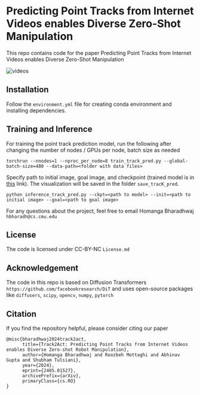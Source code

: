 
# Predicting Point Tracks from Internet Videos enables Diverse Zero-Shot Manipulation

This repo contains code for the paper Predicting Point Tracks from Internet Videos enables Diverse Zero-Shot Manipulation

![videos](./static/glimpse.gif)


## Installation

Follow the `environment.yml` file for creating conda environment and installing dependencies. 

## Training and Inference

For training the point track prediction model, run the following after changing the number of nodes / GPUs per node, batch size as needed 

```
torchrun --nnodes=1 --nproc_per_node=8 train_track_pred.py --global-batch-size=480 --data-path=<folder with data files>
```


Specify path to initial image, goal image, and checkpoint (trained model is in [this](https://drive.google.com/drive/folders/1UMe7ojGWcs6IiALp3K-9YpcfHV0PWcKv?usp=sharing) link). The visualization will be saved in the folder `save_tracK_pred`. 


```
python inference_track_pred.py --ckpt=<path to model> --init=<path to initial image> --goal=<path to goal image>
```

For any questions about the project, feel free to email Homanga Bharadhwaj `hbharadh@cs.cmu.edu`


## License

The code is licensed under CC-BY-NC `License.md`

## Acknowledgement

The code in this repo is based on Diffusion Transformers `https://github.com/facebookresearch/DiT` and uses open-source packages like `diffusers`, `scipy`, `opencv`, `numpy`, `pytorch`


## Citation

If you find the repository helpful, please consider citing our paper

```
@misc{bharadhwaj2024track2act,
      title={Track2Act: Predicting Point Tracks from Internet Videos enables Diverse Zero-shot Robot Manipulation}, 
      author={Homanga Bharadhwaj and Roozbeh Mottaghi and Abhinav Gupta and Shubham Tulsiani},
      year={2024},
      eprint={2405.01527},
      archivePrefix={arXiv},
      primaryClass={cs.RO}
}
```
